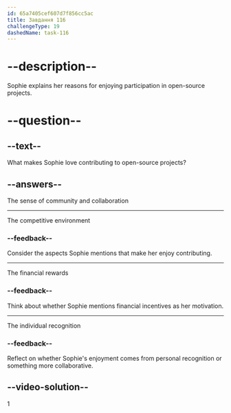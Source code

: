 ```yaml
---
id: 65a7405cef607d7f856cc5ac
title: Завдання 116
challengeType: 19
dashedName: task-116
---
```


<!--
AUDIO REFERENCE:
Sophie: Well, I love contributing to open-source projects! I really like the sense of community and collaboration.
-->

# --description--

Sophie explains her reasons for enjoying participation in open-source projects.

# --question--

## --text--

What makes Sophie love contributing to open-source projects?

## --answers--

The sense of community and collaboration

---

The competitive environment

### --feedback--

Consider the aspects Sophie mentions that make her enjoy contributing.

---

The financial rewards

### --feedback--

Think about whether Sophie mentions financial incentives as her motivation.

---

The individual recognition

### --feedback--

Reflect on whether Sophie's enjoyment comes from personal recognition or something more collaborative.

## --video-solution--

1
